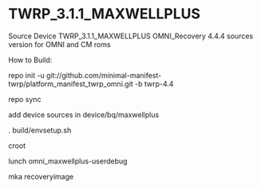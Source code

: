 # TWRP_3.1.1_MAXWELLPLUS

Source Device TWRP_3.1.1_MAXWELLPLUS OMNI_Recovery 4.4.4 sources version for OMNI and CM roms

How to Build:

repo init -u git://github.com/minimal-manifest-twrp/platform_manifest_twrp_omni.git -b twrp-4.4

repo sync

add device sources in device/bq/maxwellplus

. build/envsetup.sh

croot

lunch omni_maxwellplus-userdebug

mka recoveryimage
